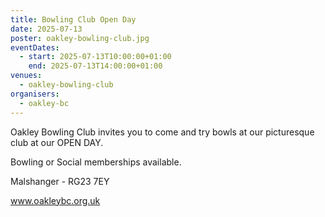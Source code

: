 ```yaml
---
title: Bowling Club Open Day
date: 2025-07-13
poster: oakley-bowling-club.jpg
eventDates:
  - start: 2025-07-13T10:00:00+01:00
    end: 2025-07-13T14:00:00+01:00
venues:
  - oakley-bowling-club
organisers:
  - oakley-bc
---
```

Oakley Bowling Club invites you to come and try bowls at our picturesque club at our OPEN DAY.

Bowling or Social memberships available.

Malshanger - RG23 7EY

www.oakleybc.org.uk
